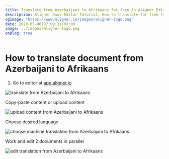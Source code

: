 ```yaml
---
title: Translate from Azerbaijani to Afrikaans for free in Aligner Editor
description: Aligner Dual Editor Tutorial. How to translate for free from Azerbaijani to Afrikaans. Aligner is multilingual document management platform. 
ogImage: "https://www.aligner.io/images/aligner-logo.png"
date: 2020-05-06T07:09:21+03:00
image: ../images/aligner-logo.png
onBlog: true
---
```


# How to translate document from Azerbaijani to Afrikaans

1. Go to editor at [app.aligner.io](https://app.aligner.io "Aligner App web page")

![translate from Azerbaijani to Afrikaans](../aligner-blank-editor.png "translate from Azerbaijani to Afrikaans")

Copy-paste content or upload content

![upload content from Azerbaijani to Afrikaans](../aligner-uploaded-document.png "upload content from Azerbaijani to Afrikaans")

Choose desired language

![choose machine translation from Azerbaijani to Afrikaans](../aligner-language-dropdown.png "choose machine translation from Azerbaijani to Afrikaans")

Work and edit 2 documents in parallel

![edit translation from Azerbaijani to Afrikaans](../aligner-double-sitded-editor.png "edit translation from Azerbaijani to Afrikaans")

